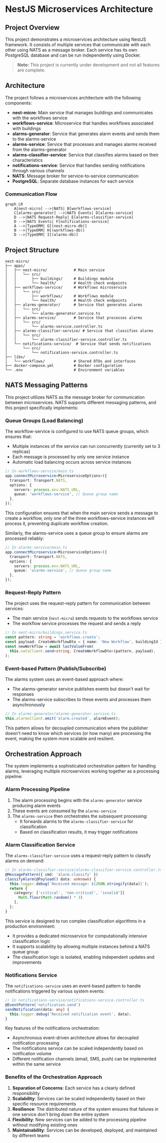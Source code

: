 # NestJS Microservices Architecture

## Project Overview

This project demonstrates a microservices architecture using NestJS framework. It consists of multiple services that communicate with each other using NATS as a message broker. Each service has its own PostgreSQL database and can be run independently using Docker.

> **Note:** This project is currently under development and not all features are complete.

## Architecture

The project follows a microservices architecture with the following components:

- **nest-micro**: Main service that manages buildings and communicates with the workflows service
- **workflows-service**: Microservice that handles workflows associated with buildings
- **alarms-generator**: Service that generates alarm events and sends them to the alarms-service
- **alarms-service**: Service that processes and manages alarms received from the alarms-generator
- **alarms-classifier-service**: Service that classifies alarms based on their characteristics
- **notifications-service**: Service that handles sending notifications through various channels
- **NATS**: Message broker for service-to-service communication
- **PostgreSQL**: Separate database instances for each service

### Communication Flow

```mermaid
graph LR
    A[nest-micro] -->|NATS| B[workflows-service]
    C[alarms-generator] -->|NATS Events| D[alarms-service]
    D -->|NATS Request-Reply| E[alarms-classifier-service]
    D -->|NATS Events| F[notifications-service]
    A -->|TypeORM| G[(nest-micro-db)]
    B -->|TypeORM| H[(workflows-db)]
    D -->|TypeORM| I[(alarms-db)]
```

## Project Structure

```text
nest-micro/
├── apps/
│   ├── nest-micro/            # Main service
│   │   └── src/
│   │       ├── buildings/     # Buildings module
│   │       └── health/        # Health check endpoints
│   ├── workflows-service/     # Workflows microservice
│   │   └── src/
│   │       ├── workflows/     # Workflows module
│   │       └── health/        # Health check endpoints
│   ├── alarms-generator/      # Service that generates alarms
│   │   └── src/
│   │       └── alarms-generator.service.ts
│   ├── alarms-service/        # Service that processes alarms
│   │   └── src/
│   │       └── alarms-service.controller.ts
│   ├── alarms-classifier-service/ # Service that classifies alarms
│   │   └── src/
│   │       └── alarms-classifier-service.controller.ts
│   └── notifications-service/  # Service that sends notifications
│       └── src/
│           └── notifications-service.controller.ts
├── libs/
│   └── workflows/             # Shared DTOs and interfaces
├── docker-compose.yml         # Docker configuration
└── .env                       # Environment variables
```

## NATS Messaging Patterns

This project utilizes NATS as the message broker for communication between microservices. NATS supports different messaging patterns, and this project specifically implements:

### Queue Groups (Load Balancing)

The workflow-service is configured to use NATS queue groups, which ensures that:

- Multiple instances of the service can run concurrently (currently set to 3 replicas)
- Each message is processed by only one service instance
- Automatic load balancing occurs across service instances

```typescript
// In workflows-service/main.ts
app.connectMicroservice<MicroserviceOptions>({
  transport: Transport.NATS,
  options: {
    servers: process.env.NATS_URL,
    queue: 'workflows-service', // Queue group name
  },
});
```

This configuration ensures that when the main service sends a message to create a workflow, only one of the three workflows-service instances will process it, preventing duplicate workflow creation.

Similarly, the alarms-service uses a queue group to ensure alarms are processed reliably:

```typescript
// In alarms-service/main.ts
app.connectMicroservice<MicroserviceOptions>({
  transport: Transport.NATS,
  options: {
    servers: process.env.NATS_URL,
    queue: 'alarms-service', // Queue group name
  },
});
```

### Request-Reply Pattern

The project uses the request-reply pattern for communication between services:

- The main service (`nest-micro`) sends requests to the workflows service
- The workflow service processes the request and sends a reply

```typescript
// In nest-micro/buildings.service.ts
const pattern: string = 'workflows.create';
const payload: CreateWorkflowDto = { name: 'New Workflow', buildingId };
const newWorkflow = await lastValueFrom(
  this.natsClient.send<string, CreateWorkflowDto>(pattern, payload),
);
```

### Event-based Pattern (Publish/Subscribe)

The alarms system uses an event-based approach where:

- The alarms-generator service publishes events but doesn't wait for responses
- The alarms-service subscribes to these events and processes them asynchronously

```typescript
// In alarms-generator/alarms-generator.service.ts
this.alarmsClient.emit('alarm.created', alarmEvent);
```

This pattern allows for decoupled communication where the publisher doesn't need to know which services (or how many) are processing the event, making the system more scalable and resilient.

## Orchestration Approach

The system implements a sophisticated orchestration pattern for handling alarms, leveraging multiple microservices working together as a processing pipeline:

### Alarm Processing Pipeline

1. The alarm processing begins with the `alarms-generator` service producing alarm events
2. These events are consumed by the `alarms-service`
3. The `alarms-service` then orchestrates the subsequent processing:
   - It forwards alarms to the `alarms-classifier-service` for classification
   - Based on classification results, it may trigger notifications

### Alarm Classification Service

The `alarms-classifier-service` uses a request-reply pattern to classify alarms on demand:

```typescript
// In alarms-classifier-service/alarms-classifier-service.controller.ts
@MessagePattern({ cmd: 'alarm.classify' })
classifyAlarm(@Payload() data: unknown) {
  this.logger.debug(`Received message: ${JSON.stringify(data)}`);
  return {
    category: ['critical', 'non-critical', 'invalid'][
      Math.floor(Math.random() * 3)
    ],
  };
}
```

This service is designed to run complex classification algorithms in a production environment:

- It provides a dedicated microservice for computationally intensive classification logic
- It supports scalability by allowing multiple instances behind a NATS queue group
- The classification logic is isolated, enabling independent updates and improvements

### Notifications Service

The `notifications-service` uses an event-based pattern to handle notifications triggered by various system events:

```typescript
// In notifications-service/notifications-service.controller.ts
@EventPattern('notification.send')
sendNotification(data: any) {
  this.logger.debug('Received notification event', data);
}
```

Key features of the notifications orchestration:

- Asynchronous event-driven architecture allows for decoupled notification processing
- The notifications service can be scaled independently based on notification volume
- Different notification channels (email, SMS, push) can be implemented within the same service

### Benefits of the Orchestration Approach

1. **Separation of Concerns**: Each service has a clearly defined responsibility
2. **Scalability**: Services can be scaled independently based on their specific resource requirements
3. **Resilience**: The distributed nature of the system ensures that failures in one service don't bring down the entire system
4. **Flexibility**: New services can be added to the processing pipeline without modifying existing ones
5. **Maintainability**: Services can be developed, deployed, and maintained by different teams
